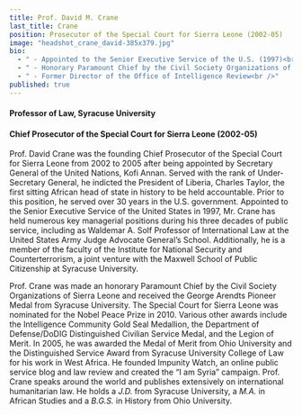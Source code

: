 ```yaml
---
title: Prof. David M. Crane
last_title: Crane
position: Prosecutor of the Special Court for Sierra Leone (2002-05)
image: "headshot_crane_david-385x379.jpg"
bio: 
  - " - Appointed to the Senior Executive Service of the U.S. (1997)<br />"
  - " - Honorary Paramount Chief by the Civil Society Organizations of Sierra Leone<br />"
  - " - Former Director of the Office of Intelligence Review<br />"
published: true
---
```


#### Professor of Law, Syracuse University

#### Chief Prosecutor of the Special Court for Sierra Leone (2002-05)

Prof. David Crane was the founding Chief Prosecutor of the Special Court for Sierra Leone from 2002 to 2005 after being appointed by Secretary General of the United Nations, Kofi Annan. Served with the rank of Under-Secretary General, he indicted the President of Liberia, Charles Taylor, the first sitting African head of state in history to be held accountable. Prior to this position, he served over 30 years in the U.S. government. Appointed to the Senior Executive Service of the United States in 1997, Mr. Crane has held numerous key managerial positions during his three decades of public service, including as Waldemar A. Solf Professor of International Law at the United States Army Judge Advocate General’s School. Additionally, he is a member of the faculty of the Institute for National Security and Counterterrorism, a joint venture with the Maxwell School of Public Citizenship at Syracuse University. 

Prof. Crane was made an honorary Paramount Chief by the Civil Society Organizations of Sierra Leone and received the George Arendts Pioneer Medal from Syracuse University. The Special Court for Sierra Leone was nominated for the Nobel Peace Prize in 2010. Various other awards include the Intelligence Community Gold Seal Medallion, the Department of Defense/DoDIG Distinguished Civilian Service Medal, and the Legion of Merit. In 2005, he was awarded the Medal of Merit from Ohio University and the Distinguished Service Award from Syracuse University College of Law for his work in West Africa. He founded Impunity Watch, an online public service blog and law review and created the “I am Syria” campaign. Prof. Crane speaks around the world and publishes extensively on international humanitarian law. He holds a _J.D._ from Syracuse University, a _M.A._ in African Studies and a _B.G.S._ in History from Ohio University.
